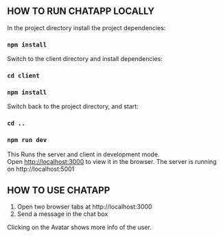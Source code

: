 ## HOW TO RUN CHATAPP LOCALLY

In the project directory install the project dependencies:

### `npm install`

Switch to the client directory and install dependencies:

### `cd client`
### `npm install`

Switch back to the project directory, and start:

### `cd ..`
### `npm run dev`

This Runs the server and client in development mode.<br>
Open [http://localhost:3000](http://localhost:3000) to view it in the browser.
The server is running on http://localhost:5001

## HOW TO USE CHATAPP

1) Open two browser tabs at http://localhost:3000
2) Send a message in the chat box

Clicking on the Avatar shows more info of the user.




